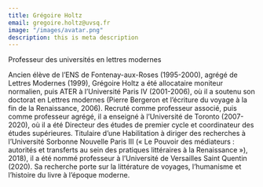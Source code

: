 ```yaml
---
title: Grégoire Holtz
email: gregoire.holtz@uvsq.fr
image: "/images/avatar.png"
description: this is meta description
---
```


<div align="left">Professeur des universités en lettres modernes

Ancien élève de l’ENS de Fontenay-aux-Roses (1995-2000), agrégé de Lettres Modernes (1999), Grégoire Holtz a été allocataire moniteur normalien, puis ATER à l’Université Paris IV (2001-2006), où il a soutenu son doctorat en Lettres modernes (Pierre Bergeron et l’écriture du voyage à la fin de la Renaissance, 2006). Recruté comme professeur associé, puis comme professeur agrégé, il a enseigné à l’Université de Toronto (2007-2020), où il a été Directeur des études de premier cycle et coordinateur des études supérieures. Titulaire d’une Habilitation à diriger des recherches à l’Université Sorbonne Nouvelle Paris III (« Le Pouvoir des médiateurs : autorités et transferts au sein des pratiques littéraires à la Renaissance »), 2018), il a été nommé professeur à l’Université de Versailles Saint Quentin (2020). Sa recherche porte sur la littérature de voyages, l’humanisme et l’histoire du livre à l’époque moderne.
</div>
